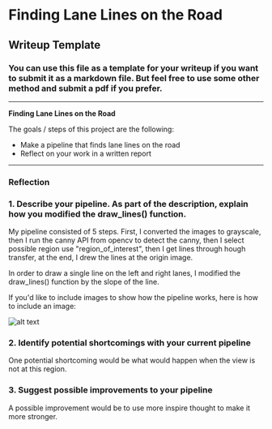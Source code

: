 # **Finding Lane Lines on the Road** 

## Writeup Template

### You can use this file as a template for your writeup if you want to submit it as a markdown file. But feel free to use some other method and submit a pdf if you prefer.

---

**Finding Lane Lines on the Road**

The goals / steps of this project are the following:
* Make a pipeline that finds lane lines on the road
* Reflect on your work in a written report


[//]: # (Image References)

[image1]: ./examples/grayscale.jpg "Grayscale"

---

### Reflection

### 1. Describe your pipeline. As part of the description, explain how you modified the draw_lines() function.

My pipeline consisted of 5 steps. First, I converted the images to grayscale, then I run the canny API from opencv to detect the canny, then I select possible region use "region_of_interest", then I get lines through hough transfer, at the end, I drew the lines at the origin image.

In order to draw a single line on the left and right lanes, I modified the draw_lines() function by the slope of the line.

If you'd like to include images to show how the pipeline works, here is how to include an image: 

![alt text][image1]


### 2. Identify potential shortcomings with your current pipeline


One potential shortcoming would be what would happen when the view is not at this region.


### 3. Suggest possible improvements to your pipeline

A possible improvement would be to use more inspire thought to make it more stronger.

